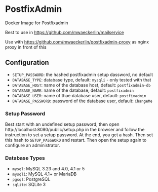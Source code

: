 # PostfixAdmin

Docker Image for Postfixadmin

Best to use in https://github.com/mwaeckerlin/mailservice

Use with https://github.com/mwaeckerlin/postfixadmin-proxy as nginx proxy in front of this

## Configuration

- `SETUP_PASSWORD`: the hashed postfixadmin setup dassword, no default
- `DATABASE_TYPE`: database type, default: `mysqli` - only tested with that
- `DATABASE_HOST`: name of the database host, default: `postfixadmin-db`
- `DATABASE_NAME`: name of the database, default: `postfixadmin`
- `DATABASE_USER`: name of thae database user, default: `postfixadmin`
- `DATABASE_PASSWORD`: password of the database user, default: `ChangeMe`

### Setup Password

Best start with an undefined setup password, then open http://localhost:8080/public/setup.php in the browser and follow the instruction to set a setup password. At the end, you get a hash. Then set this hash to `SETUP_PASSWORD` and restart. Then open the setup again to configure an administrator.

### Database Types

- `mysql`: MySQL 3.23 and 4.0, 4.1 or 5
- `mysqli`: MySQL 4.1+ or MariaDB
- `pgsql`: PostgreSQL
- `sqlite`: SQLite 3
